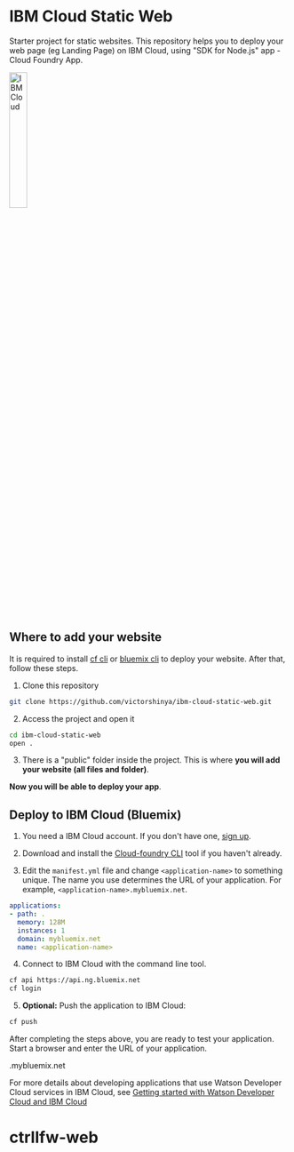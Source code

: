 # IBM Cloud Static Web

Starter project for static websites. This repository helps you to deploy your web page (eg Landing Page) on IBM Cloud, using "SDK for Node.js" app - Cloud Foundry App.

<img src="https://www.ibm.com/cloud-computing/images/new-cloud/img/cloud.png" alt="IBM Cloud" width="25%">

## Where to add your website

It is required to install [cf cli](https://github.com/cloudfoundry/cli#downloads) or [bluemix cli](https://console.bluemix.net/docs/cli/reference/bluemix_cli/get_started.html#getting-started) to deploy your website. After that, follow these steps.

1. Clone this repository

```bash
git clone https://github.com/victorshinya/ibm-cloud-static-web.git
```

2. Access the project and open it

```bash
cd ibm-cloud-static-web
open .
```

3. There is a "public" folder inside the project. This is where **you will add your website (all files and folder)**.

**Now you will be able to deploy your app**.

## Deploy to IBM Cloud (Bluemix)

1. You need a IBM Cloud account. If you don't have one, [sign up](https://console.bluemix.net/registration/).

2. Download and install the [Cloud-foundry CLI](https://github.com/cloudfoundry/cli) tool if you haven't already.

3. Edit the `manifest.yml` file and change `<application-name>` to something unique. The name you use determines the URL of your application. For example, `<application-name>.mybluemix.net`.

```yaml
applications:
- path: .
  memory: 128M
  instances: 1
  domain: mybluemix.net
  name: <application-name>

```

4. Connect to IBM Cloud with the command line tool.

```sh
cf api https://api.ng.bluemix.net
cf login
```

5. **Optional:** Push the application to IBM Cloud:

```bash
cf push
```

After completing the steps above, you are ready to test your application. Start a browser and enter the URL of your application.

<your application name>.mybluemix.net

For more details about developing applications that use Watson Developer Cloud services in IBM Cloud, see [Getting started with Watson Developer Cloud and IBM Cloud](https://console.bluemix.net/docs/cfapps/index.html#creating_cloud_foundry_apps)
# ctrllfw-web
